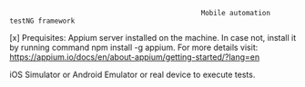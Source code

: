                                                    Mobile automation testNG framework

[x] Prequisites:
Appium server installed on the machine. In case not, install it by running command npm install -g appium. For more details visit: https://appium.io/docs/en/about-appium/getting-started/?lang=en

iOS Simulator or Android Emulator or real device to execute tests.


